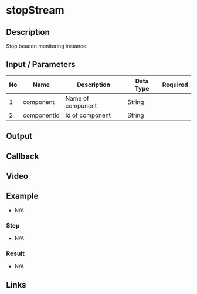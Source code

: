 # stopStream

## Description

Stop beacon monitoring instance.

## Input / Parameters

| No | Name | Description | Data Type | Required |
| ------ | ------ | ------ |------ | ------ |
| 1 | component | Name of component | String |  |
| 2 | componentId | Id of component | String |  | 

## Output

## Callback

## Video

## Example

- N/A

### Step

- N/A

### Result

- N/A

## Links